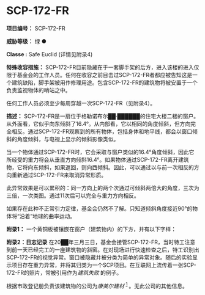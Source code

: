 # SCP-172-FR

**项目编号：**  SCP-172-FR

**威胁等级：**  绿 ●

**Classe :**  Safe Euclid (详情见附录4)

**特殊收容措施：**  SCP-172-FR目前隐藏在于一套脚手架的后方，进入该楼的进入仅限于基金会的工作人员。任何在收容之前目击过SCP-172-FR者都应被告知这是一个建筑缺陷，脚手架被用作修理用途。包含SCP-172-FR的建筑物将被安置于一个负责监视物体的哨站之中。

任何工作人员必须至少每周穿越一次SCP-172-FR（见附录4）。

**描述：**  SCP-172-FR是一扇位于格勒诺布尔██·██████的住宅大楼二楼的窗户。从外面看，它似乎向东倾斜了16.4°。从内部看，它以相同的角度倾斜，但方向完全相反。通过SCP-172-FR观察到的所有物体，包括身体和地平线，都会以窗口倾斜的角度倾斜，与电视上显示的倾斜影像类似。


当一个物体通过SCP-172-FR时，它会采取与窗户类似的16.4°角度倾斜，因此它所经受的重力将会从垂直方向倾斜16.4°。如果物体通过SCP-172-FR离开建筑物，它将向东倾斜，如果返回，则向西倾斜。因此，可以通过以与前一次相反的方向重新通过SCP-172-FR来取消异常形质。

此异常效果是可以累积的：同一方向上的两个次通过可倾斜两倍大的角度，三次为三倍，一次类图。通过11次后可以完全与重力方向相反。

如果存在此种不正常引力定律，基金会仍然不了解。只知道倾斜角度接近90°的物体将“沿着”地球的曲率运动。

**附录1：** 一个黄铜板被镶嵌在窗户（建筑物内）的下方，并有以下字样：


**附录2：日志记录** 
在20██年三月三日，基金会接管SCP-172-FR，当时特工注意到前一天已经完工的一座建筑物的斜窗。在对现场进行快速检查之后，特工识别出SCP-172-FR的视觉异常。窗口被隐藏并被分类为简单的异常对象。随后的实验显示项目存在重力异常，并将其归类为一个SCP项目。在互联网上流传着一张SCP-172-FR的照片，常被引用作为*建筑失败* 的例子。

根据市政登记册负责该建筑物的公司为*康美尔建材* <sup class='footnoteref'>
 <a shape='rect' class='footnoteref' id='footnoteref-1' href='javascript:;' onclick='WIKIDOT.page.utils.scrollToReference(&apos;footnote-1&apos;)'>1</a>
</sup>。无此公司的其他信息。



